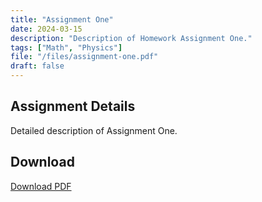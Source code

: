 ```yaml
---
title: "Assignment One"
date: 2024-03-15
description: "Description of Homework Assignment One."
tags: ["Math", "Physics"]
file: "/files/assignment-one.pdf"
draft: false
---
```


## Assignment Details

Detailed description of Assignment One.

## Download

[Download PDF](/files/assignment-one.pdf)

